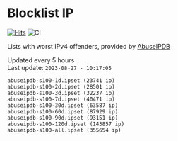 # Blocklist IP

[![Hits](https://hits.seeyoufarm.com/api/count/incr/badge.svg?url=https%3A%2F%2Fgithub.com%2Fborestad%2Fblocklist-ip%2F&count_bg=%2379C83D&title_bg=%23555555&icon=&icon_color=%23E7E7E7&title=hits&edge_flat=false)](https://hits.seeyoufarm.com)  ![CI](https://img.shields.io/github/workflow/status/borestad/blocklist-ip/CI?style=flat-square)

Lists with worst IPv4 offenders, provided by [AbuseIPDB](https://www.abuseipdb.com/)

<!-- FOOTER-PLACEHOLDER -->
Updated every 5 hours<br>
Last update: `2023-08-27 - 10:17:05`
```
abuseipdb-s100-1d.ipset (23741 ip)
abuseipdb-s100-2d.ipset (28501 ip)
abuseipdb-s100-3d.ipset (32237 ip)
abuseipdb-s100-7d.ipset (40471 ip)
abuseipdb-s100-30d.ipset (63587 ip)
abuseipdb-s100-60d.ipset (87929 ip)
abuseipdb-s100-90d.ipset (93151 ip)
abuseipdb-s100-120d.ipset (143857 ip)
abuseipdb-s100-all.ipset (355654 ip)
```
